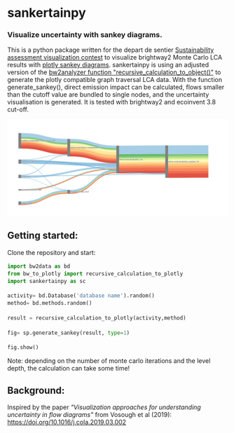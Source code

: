 # sankertainpy

### Visualize uncertainty with sankey diagrams.


This is a python package written for the depart de sentier [Sustainability assessment visualization contest](https://github.com/Depart-de-Sentier/visualization-contest-2022) to visualize brightway2 Monte Carlo LCA results with [plotly sankey diagrams](https://plotly.com/python/sankey-diagram/). sankertainpy is using an adjusted version of the [bw2analyzer function "recursive_calculation_to_object()"](https://github.com/brightway-lca/brightway2-analyzer/blob/main/bw2analyzer/utils.py) to generate the plotly compatible graph traversal LCA data. With the function generate_sankey(), direct emission impact can be calculated, flows smaller than the cutoff value are bundled to single nodes, and the uncertainty visualisation is generated. It is tested with brightway2 and ecoinvent 3.8 cut-off.  

![example_image](/example_diagram.png)

## Getting started:

Clone the repository and start:


```python
import bw2data as bd
from bw_to_plotly import recursive_calculation_to_plotly
import sankertainpy as sc

activity= bd.Database('database name').random()
method= bd.methods.random()

result = recursive_calculation_to_plotly(activity,method)

fig= sp.generate_sankey(result, type=1)

fig.show()
```
Note: depending on the number of monte carlo iterations and the level depth, the calculation can take some time!

## Background:

Inspired by the paper *"Visualization approaches for understanding uncertainty in flow diagrams"* from Vosough et al (2019):
https://doi.org/10.1016/j.cola.2019.03.002




